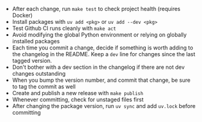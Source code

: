 - After each change, run `make test` to check project health (requires Docker)
- Install packages with `uv add <pkg>` or `uv add --dev <pkg>`
- Test Github CI runs cleanly with `make act`
- Avoid modifying the global Python environment or relying on globally installed packages
- Each time you commit a change, decide if something is worth adding to the changelog in the README. Keep a `dev` line for changes since the last tagged version.
- Don't bother with a dev section in the changelog if there are not dev changes outstanding
- When you bump the version number, and commit that change, be sure to tag the commit as well
- Create and publish a new release with `make publish`
- Whenever committing, check for unstaged files first
- After changing the package version, run `uv sync` and add `uv.lock` before committing